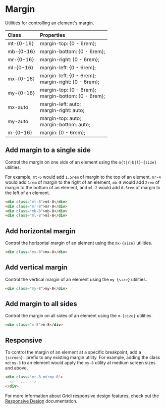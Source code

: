 # Margin

Utilities for controlling an element's margin.

| Class     | Properties                                              |
| :-------- | :------------------------------------------------------ |
| mt-{0-16} | margin-top: {0 - 6rem};                                 |
| mb-{0-16} | margin-bottom: {0 - 6rem};                              |
| mr-{0-16} | margin-right: {0 - 6rem};                               |
| ml-{0-16} | margin-left: {0 - 6rem};                                |
| mx-{0-16} | margin-left: {0 - 6rem}; <br> margin-right: {0 - 6rem}; |
| my-{0-16} | margin-top: {0 - 6rem}; <br> margin-bottom: {0 - 6rem}; |
| mx-auto   | margin-left: auto; <br> margin-right: auto;             |
| my-auto   | margin-top: auto; <br> margin-bottom: auto;             |
| m-{0-16}  | margin: {0 - 6rem};                                     |

## Add margin to a single side

Control the margin on one side of an element using the `m{t|r|b|l}-{size}` utilities.

For example, `mt-6` would add `1.5rem` of margin to the top of an element, `mr-4` would add `1rem` of margin to the right of an element, `mb-8` would add `2rem` of margin to the bottom of an element, and `ml-2` would add `0.5rem` of margin to the left of an element.

```html
<div class="mt-8">mt-8</div>
<div class="mr-8">mr-8</div>
<div class="mb-8">mb-8</div>
<div class="ml-8">ml-8</div>
```

## Add horizontal margin

Control the horizontal margin of an element using the `mx-{size}` utilities.

```html
<div class="mx-8">mx-8</div>
```

## Add vertical margin

Control the vertical margin of an element using the `my-{size}` utilities.

```html
<div class="my-8">my-8</div>
```

## Add margin to all sides

Control the margin on all sides of an element using the `m-{size}` utilities.

```html
<div class="m-8">m-8</div>
```

## Responsive

To control the margin of an element at a specific breakpoint, add a `{screen}:` prefix to any existing margin utility. For example, adding the class `md:my-8` to an element would apply the `my-8` utility at medium screen sizes and above.

```html
<div class="mt-8 md:my-8">
  <!-- ... -->
</div>
```

For more information about Gridi responsive design features, check out the [Responsive Design](/guide/responsive-design) documentation.

